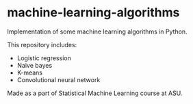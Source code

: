 # machine-learning-algorithms
Implementation of some machine learning algorithms in Python.

This repository includes:
- Logistic regression
- Naive bayes
- K-means
- Convolutional neural network

Made as a part of Statistical Machine Learning course at ASU.
